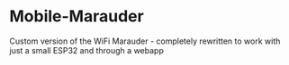 # Mobile-Marauder
Custom version of the WiFi Marauder - completely rewritten to work with just a small ESP32 and through a webapp
